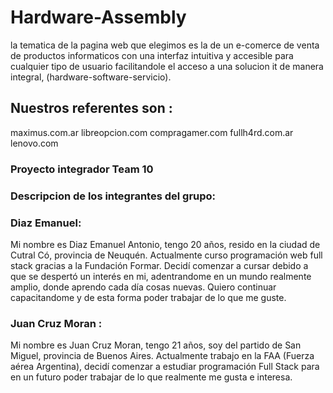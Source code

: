 # Hardware-Assembly 

la tematica de la pagina web que elegimos es la de un  e-comerce 
de venta de productos informaticos con  una interfaz intuitiva y accesible
para cualquier tipo de usuario facilitandole el acceso  a una solucion  it de manera integral, 
(hardware-software-servicio).

## Nuestros referentes son :

maximus.com.ar
libreopcion.com
compragamer.com
fullh4rd.com.ar
lenovo.com

### Proyecto  integrador Team 10

### Descripcion de los integrantes del grupo:

### Diaz Emanuel: 

Mi nombre es Diaz Emanuel Antonio, tengo 20 años, resido en la ciudad de Cutral Có, provincia de Neuquén. Actualmente curso programación web full stack gracias a la Fundación Formar. Decidí comenzar a cursar debido a que se despertó un interés en mi, adentrandome en un mundo realmente amplio, donde aprendo cada día cosas nuevas. Quiero continuar capacitandome y de esta forma poder trabajar de lo que me guste.


### Juan Cruz Moran :

Mi nombre es Juan Cruz Moran, tengo 21 años, soy del partido de San Miguel, provincia de Buenos Aires. Actualmente trabajo en la FAA (Fuerza aérea Argentina), decidí comenzar a estudiar programación Full Stack para en un futuro poder trabajar de lo que realmente me gusta e interesa.